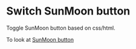 # Switch SunMoon button

Toggle SunMoon button based on css/html.

To look at [SunMoon button](https://lironka.github.io/sunmoon-switch-button/)
